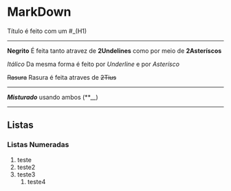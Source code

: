 # MarkDown
Título é feito com um #_(H1)
***
**Negrito**
É feita tanto atravez de __2Undelines__ como por meio de **2Asteríscos**

*Itálico*
Da mesma forma é feito por _Underline_ e por *Asterísco*

~~Rasura~~
Rasura é feita atraves de ~~2Tius~~

---

__*Misturado*__ usando ambos (**__)

---
## Listas
### Listas Numeradas

1. teste
1. teste2
3. teste3
   1. teste4
   
